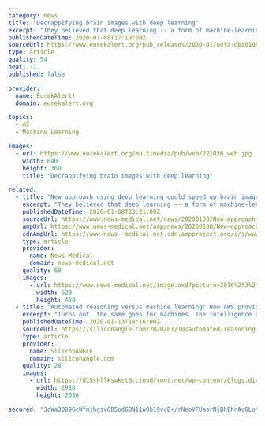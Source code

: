 ```yaml
---
category: news
title: "Decrappifying brain images with deep learning"
excerpt: "They believed that deep learning -- a form of machine-learning that uses multiple layers of analysis to progressively extract higher level features from raw input -- could be very useful for increasing the resolution of microscope images, a process called ..."
publishedDateTime: 2020-01-08T17:19:00Z
sourceUrl: https://www.eurekalert.org/pub_releases/2020-01/uota-dbi010820.php
type: article
quality: 54
heat: -1
published: false

provider:
  name: EurekAlert!
  domain: eurekalert.org

topics:
  - AI
  - Machine Learning

images:
  - url: https://www.eurekalert.org/multimedia/pub/web/221036_web.jpg
    width: 640
    height: 360
    title: "Decrappifying brain images with deep learning"

related:
  - title: "New approach using deep learning could speed up brain image microscopy by 16 times"
    excerpt: "They believed that deep learning -- a form of machine-learning that uses multiple layers of analysis to progressively extract higher level features from raw input -- could be very useful for increasing the resolution of microscope images, a process called ..."
    publishedDateTime: 2020-01-08T23:21:00Z
    sourceUrl: https://www.news-medical.net/news/20200108/New-approach-using-deep-learning-could-speed-up-brain-image-microscopy-by-16-times.aspx
    ampUrl: https://www.news-medical.net/amp/news/20200108/New-approach-using-deep-learning-could-speed-up-brain-image-microscopy-by-16-times.aspx
    cdnAmpUrl: https://www-news--medical-net.cdn.ampproject.org/c/s/www.news-medical.net/amp/news/20200108/New-approach-using-deep-learning-could-speed-up-brain-image-microscopy-by-16-times.aspx
    type: article
    provider:
      name: News Medical
      domain: news-medical.net
    quality: 68
    images:
      - url: https://www.news-medical.net/image.axd?picture=2016%2f3%2fArtificially_Colored_MRI_Scan_Of_Human_Brain-Daisy_Daisy_a8c5d8bbbf824bc8932308e30187510f-620x480.jpg
        width: 620
        height: 480
  - title: "Automated reasoning versus machine learning: How AWS provides secure access control without data"
    excerpt: "Turns out, the same goes for machines. The intelligence required for facial recognition demands a very different learning base than the reasoning applied to security tasks such as access control. So, rather than approaching security from the machine-learning standpoint of ingesting masses of data, Amazon Web Services Inc. is training AI in a ..."
    publishedDateTime: 2020-01-13T18:16:00Z
    sourceUrl: https://siliconangle.com/2020/01/10/automated-reasoning-vs-machine-learning-how-aws-iam-provides-secure-access-control-without-the-need-for-data-reinvent-womenintech/
    type: article
    provider:
      name: SiliconANGLE
      domain: siliconangle.com
    quality: 28
    images:
      - url: https://d15shllkswkct0.cloudfront.net/wp-content/blogs.dir/1/files/2020/01/Neha-Rungta.jpg
        width: 2918
        height: 2036

secured: "3cWa3OB9GcWfmjhgsv6B5odGBN11wOb19vcB+/rNeoVFUasrNjBhEhnAc6LoYfLL0Bj5S7ZJV9OWtckeEZsDIYga6s66JocvSPN36ukTl62lTp6My+CuXVdizrYg511lyQEtLLTm0ssnMMqj4YbgqPXPB5ZofgpQlBHA6Ztnx+XH04vmhu9umnudZzGoSzi9QA9AakqY2G5uEL/iotQEiHRC0P6aBouRO1Xx+wQpTm5rSvAAxrMCCkf7NPbojupO8Wo6CVAMuZ7Bc+MU7CU5KYWiPNmbJ1572t63YYaiOjX/Vza28dGCmkllimKVtCuhT+FG7ZiCD51wcEm9m5cxT2xr1MW0sdPgjF+5ipQ+PrIXJgYfkh8VlJ1n0L5f05+YdrP3pESExygLAHUx6srMCGZ5IjLehaCpp8+QaMkxg+B32d0t5KeLaVdEYNTR0oTQ1kVZBZ/dpqfz4WrzCOX8Vg==;WTgFVUK8GkUMNkg/43OFNA=="
---
```


